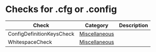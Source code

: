 # Checks for .cfg or .config

Check | Category | Description
----- | -------- | -----------
ConfigDefinitionKeysCheck | [Miscellaneous](src/main/resources/documentation/miscellaneous_checks.markdown#miscellaneous-checks) | |
WhitespaceCheck | [Miscellaneous](src/main/resources/documentation/miscellaneous_checks.markdown#miscellaneous-checks) | |